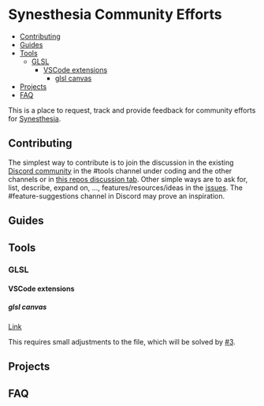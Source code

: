 # Synesthesia Community Efforts

- [Contributing](#contributing)
- [Guides](#guides)
- [Tools](#tools)
  - [GLSL](#glsl)
    - [VSCode extensions](#vscode-extensions)
      - [glsl canvas](#glsl-canvas)
- [Projects](#projects)
- [FAQ](#faq)

This is a place to request, track and provide feedback for community efforts for [Synesthesia](https://synesthesia.live).

## Contributing

The simplest way to contribute is to join the discussion in the existing [Discord community](https://discord.gg/dMVvCgXxtU) in the #tools channel under coding and the other channels or in [this repos discussion tab](https://github.com/mattorp/synesthesia-community-efforts/discussions). Other simple ways are to ask for, list, describe, expand on, ..., features/resources/ideas in the [issues](https://github.com/mattorp/synesthesia-community-efforts/issues). The #feature-suggestions channel in Discord may prove an inspiration.

## Guides

## Tools

### GLSL

#### VSCode extensions

##### glsl canvas

[Link](https://marketplace.visualstudio.com/items?itemName=circledev.glsl-canvas)

This requires small adjustments to the file, which will be solved by [#3][i3].

[i3]: https://github.com/mattorp/synesthesia-community-efforts/issues/3

## Projects

## FAQ
